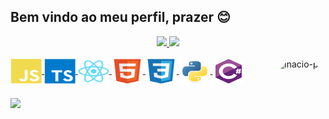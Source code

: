 ## Bem vindo ao meu perfil, prazer 😊
<div align="center">
  <a href="https://github.com/inaciozacko">
  <img height="180em" src="https://github-readme-stats.vercel.app/api?username=inaciozacko&show_icons=true&theme=dracula&include_all_commits=true&count_private=true"/>
  <img height="180em" src="https://github-readme-stats.vercel.app/api/top-langs/?username=inaciozacko&layout=compact&langs_count=7&theme=dracula"/>
</div>
<div style="display: inline_block"><br>
  <img align="center" alt="Inacio-Js" height="40" width="50" src="https://raw.githubusercontent.com/devicons/devicon/master/icons/javascript/javascript-plain.svg">
  <img align="center" alt="Inacio-Ts" height="40" width="50" src="https://raw.githubusercontent.com/devicons/devicon/master/icons/typescript/typescript-plain.svg">
  <img align="center" alt="Inacio-React" height="40" width="50" src="https://raw.githubusercontent.com/devicons/devicon/master/icons/react/react-original.svg">
  <img align="center" alt="Inacio-HTML" height="40" width="50" src="https://raw.githubusercontent.com/devicons/devicon/master/icons/html5/html5-original.svg">
  <img align="center" alt="Inacio-CSS" height="40" width="50" src="https://raw.githubusercontent.com/devicons/devicon/master/icons/css3/css3-original.svg">
  <img align="center" alt="Inacio-Python" height="40" width="50" src="https://raw.githubusercontent.com/devicons/devicon/master/icons/python/python-original.svg">
  <img align="center" alt="Inacio-Csharp" height="40" width="50" src="https://raw.githubusercontent.com/devicons/devicon/master/icons/csharp/csharp-original.svg">
  <img align="right" alt="Inacio-pic" height="100" style="border-radius:50px;" src="https://lh3.googleusercontent.com/ogw/AOh-ky3-PG5oVXXXF88FHchsLLmkgoAHhxgZmmNl7mASdQ=s300-c-mo">
</div>
  
  ###
 
<div> 
  <a href="https://instagram.com/inaciovitkoski" target="_blank"><img src="https://img.shields.io/badge/-Instagram-%23E4405F?style=for-the-badge&logo=instagram&logoColor=white" target="_blank"></a>
</div>
